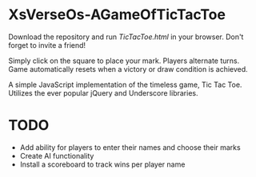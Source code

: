 XsVerseOs-AGameOfTicTacToe
==========================

Download the repository and run *TicTacToe.html* in your browser. Don't forget to invite a friend!

Simply click on the square to place your mark. Players alternate turns. Game automatically resets when a victory or draw condition is achieved.

A simple JavaScript implementation of the timeless game, Tic Tac Toe. Utilizes the ever popular jQuery and Underscore libraries.

TODO
=========

- Add ability for players to enter their names and choose their marks
- Create AI functionality
- Install a scoreboard to track wins per player name

